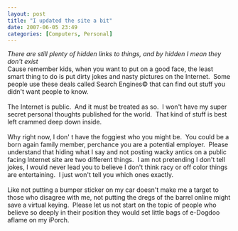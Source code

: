 ```yaml
---
layout: post
title: "I updated the site a bit"
date: 2007-06-05 23:49
categories: [Computers, Personal]
---
```

*There are still plenty of hidden links to things, and by hidden I mean they don't exist*<br>Cause remember kids, when you want to put on a good face, the least smart thing to do is put dirty jokes and nasty pictures on the Internet.&nbsp; Some people use these deals called Search Engines© that can find out stuff you didn't want people to know.<br><br>The Internet is public.&nbsp; And it must be treated as so.&nbsp; I won't have my super secret personal thoughts published for the world.&nbsp; That kind of stuff is best left crammed deep down inside.<br><br>Why right now, I don' t have the foggiest who you might be.&nbsp; You could be a born again family member, perchance you are a potential employer.&nbsp; Please understand that hiding what I say and not posting wacky antics on a public facing Internet site are two different things.&nbsp; I am not pretending I don't tell jokes, I would never lead you to believe I don't think racy or off color things are entertaining.&nbsp; I just won't tell you which ones exactly.<br><br>Like not putting a bumper sticker on my car doesn't make me a target to those who disagree with me, not putting the dregs of the barrel online might save a virtual keying.&nbsp; Please let us not start on the topic of people who believe so deeply in their position they would set little bags of e-Dogdoo aflame on my iPorch.
